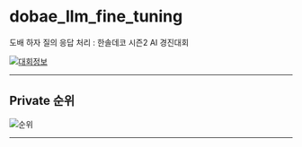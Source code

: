 # dobae_llm_fine_tuning

도배 하자 질의 응답 처리 : 한솔데코 시즌2 AI 경진대회

[![대회정보](https://github.com/ahdgks/dobae_llm_fine_tuning/assets/113077320/948bd6f6-fbb1-4a69-8235-1b1e54a1c105)](https://dacon.io/competitions/official/236216/overview/description)

---
## Private 순위

![순위](https://github.com/ahdgks/dobae_llm_fine_tuning/assets/113077320/649f2a19-73d3-4ae7-97fb-0695355f1ad5)

---

